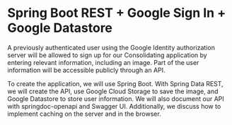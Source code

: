 # Spring Boot REST + Google Sign In + Google Datastore
A previously authenticated user using the Google Identity authorization server will be allowed to sign up for our Consolidating application by entering relevant information, including an image. Part of the user information will be accessible publicly through an API.

To create the application, we will use Spring Boot. With Spring Data REST, we will create the API, use Google Cloud Storage to save the image, and Google Datastore to store user information. We will also document our API with springdoc-openapi and Swagger UI. Additionally, we discuss how to implement caching on the server and in the browser.